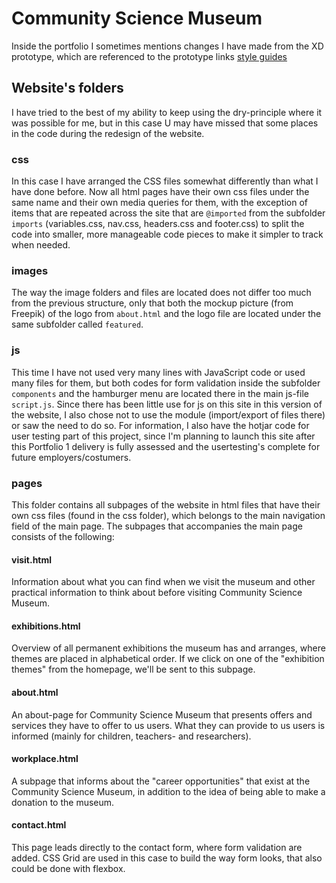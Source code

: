 # Community Science Museum
Inside the portfolio I sometimes mentions changes I have made from the XD prototype, which are referenced to the prototype links [style guides](https://github.com/github/codeql/tree/main/docs)
## Website's folders 
I have tried to the best of my ability to keep using the dry-principle where it was possible for me, but in this case U may have missed that some places in the code during the redesign of the website.
### css
In this case I have arranged the CSS files somewhat differently than what I have done before. Now all html pages have their own css files under the same name and their own media queries for them, with the exception of items that are repeated across the site that are ``@imported`` from the subfolder ``imports`` (variables.css, nav.css, headers.css and footer.css) to split the code into smaller, more manageable code pieces to make it simpler to track when needed.
### images 
The way the image folders and files are located does not differ too much from the previous structure, only that both the mockup picture (from Freepik) of the logo from ``about.html`` and the logo file are located under the same subfolder called ``featured``. 
### js
This time I have not used very many lines with JavaScript code or used many files for them, but both codes for form validation inside the subfolder ``components`` and the hamburger menu are located there in the main js-file ``script.js``. Since there has been little use for js on this site in this version of the website, I also chose not to use the module (import/export of files there) or saw the need to do so. For information, I also have the hotjar code for user testing part of this project, since I'm planning to launch this site after this Portfolio 1 delivery is fully assessed and the usertesting's complete for future employers/costumers.  
### pages
This folder contains all subpages of the website in html files that have their own css files (found in the css folder), which belongs to the main navigation field of the main page. The subpages that accompanies the main page consists of the following:
#### visit.html
Information about what you can find when we visit the museum and other practical information to think about before visiting Community Science Museum. 
#### exhibitions.html
Overview of all permanent exhibitions the museum has and arranges, where themes are placed in alphabetical order. If we click on one of the "exhibition themes" from the homepage, we'll be sent to this subpage. 
#### about.html
An about-page for Community Science Museum that presents offers and services they have to offer to us users. What they can provide to us users is informed (mainly for children, teachers- and researchers). 
#### workplace.html
A subpage that informs about the "career opportunities" that exist at the Community Science Museum, in addition to the idea of being able to make a donation to the museum. 
#### contact.html
This page leads directly to the contact form, where form validation are added. CSS Grid are used in this case to build the way form looks, that also could be done with flexbox. 
